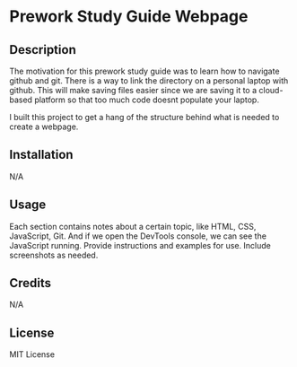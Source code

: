 # Prework Study Guide Webpage

## Description

The motivation for this prework study guide was to learn how to navigate github and git. There is a way to link the directory on a personal laptop with github. This will make saving files easier since we are saving it to a cloud-based platform so that too much code doesnt populate your laptop.

I built this project to get a hang of the structure behind what is needed to create a webpage. 


## Installation

N/A

## Usage
Each section contains notes about a certain topic, like HTML, CSS, JavaScript, Git. And if we open the DevTools console, we can see the JavaScript running.
Provide instructions and examples for use. Include screenshots as needed.

## Credits

N/A

## License

MIT License




